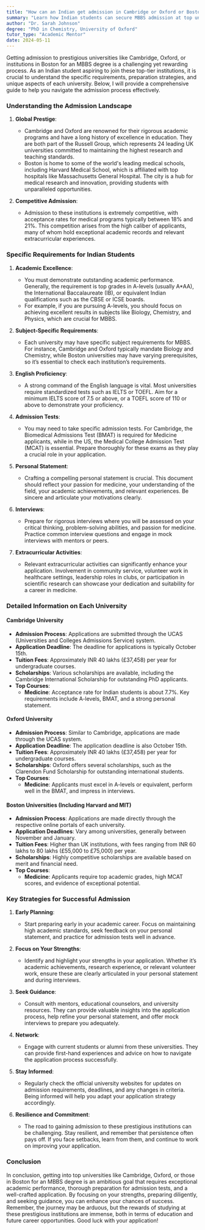 ```yaml
---
title: "How can an Indian get admission in Cambridge or Oxford or Boston for MBBS?"
summary: "Learn how Indian students can secure MBBS admission at top universities like Cambridge, Oxford, or Boston with essential guidance and preparation tips."
author: "Dr. Sarah Johnson"
degree: "PhD in Chemistry, University of Oxford"
tutor_type: "Academic Mentor"
date: 2024-05-11
---
```


Getting admission to prestigious universities like Cambridge, Oxford, or institutions in Boston for an MBBS degree is a challenging yet rewarding process. As an Indian student aspiring to join these top-tier institutions, it is crucial to understand the specific requirements, preparation strategies, and unique aspects of each university. Below, I will provide a comprehensive guide to help you navigate the admission process effectively.

### Understanding the Admission Landscape

1. **Global Prestige**: 
   - Cambridge and Oxford are renowned for their rigorous academic programs and have a long history of excellence in education. They are both part of the Russell Group, which represents 24 leading UK universities committed to maintaining the highest research and teaching standards.
   - Boston is home to some of the world's leading medical schools, including Harvard Medical School, which is affiliated with top hospitals like Massachusetts General Hospital. The city is a hub for medical research and innovation, providing students with unparalleled opportunities.

2. **Competitive Admission**: 
   - Admission to these institutions is extremely competitive, with acceptance rates for medical programs typically between 18% and 21%. This competition arises from the high caliber of applicants, many of whom hold exceptional academic records and relevant extracurricular experiences.

### Specific Requirements for Indian Students

1. **Academic Excellence**: 
   - You must demonstrate outstanding academic performance. Generally, the requirement is top grades in A-levels (usually A*AA), the International Baccalaureate (IB), or equivalent Indian qualifications such as the CBSE or ICSE boards.
   - For example, if you are pursuing A-levels, you should focus on achieving excellent results in subjects like Biology, Chemistry, and Physics, which are crucial for MBBS.

2. **Subject-Specific Requirements**:
   - Each university may have specific subject requirements for MBBS. For instance, Cambridge and Oxford typically mandate Biology and Chemistry, while Boston universities may have varying prerequisites, so it’s essential to check each institution’s requirements.

3. **English Proficiency**:
   - A strong command of the English language is vital. Most universities require standardized tests such as IELTS or TOEFL. Aim for a minimum IELTS score of 7.5 or above, or a TOEFL score of 110 or above to demonstrate your proficiency.

4. **Admission Tests**:
   - You may need to take specific admission tests. For Cambridge, the Biomedical Admissions Test (BMAT) is required for Medicine applicants, while in the US, the Medical College Admission Test (MCAT) is essential. Prepare thoroughly for these exams as they play a crucial role in your application.

5. **Personal Statement**:
   - Crafting a compelling personal statement is crucial. This document should reflect your passion for medicine, your understanding of the field, your academic achievements, and relevant experiences. Be sincere and articulate your motivations clearly.

6. **Interviews**:
   - Prepare for rigorous interviews where you will be assessed on your critical thinking, problem-solving abilities, and passion for medicine. Practice common interview questions and engage in mock interviews with mentors or peers.

7. **Extracurricular Activities**:
   - Relevant extracurricular activities can significantly enhance your application. Involvement in community service, volunteer work in healthcare settings, leadership roles in clubs, or participation in scientific research can showcase your dedication and suitability for a career in medicine.

### Detailed Information on Each University

#### Cambridge University

- **Admission Process**: Applications are submitted through the UCAS (Universities and Colleges Admissions Service) system.
- **Application Deadline**: The deadline for applications is typically October 15th.
- **Tuition Fees**: Approximately INR 40 lakhs (£37,458) per year for undergraduate courses.
- **Scholarships**: Various scholarships are available, including the Cambridge International Scholarship for outstanding PhD applicants.
- **Top Courses**:
  - **Medicine**: Acceptance rate for Indian students is about 7.7%. Key requirements include A-levels, BMAT, and a strong personal statement.
  
#### Oxford University

- **Admission Process**: Similar to Cambridge, applications are made through the UCAS system.
- **Application Deadline**: The application deadline is also October 15th.
- **Tuition Fees**: Approximately INR 40 lakhs (£37,458) per year for undergraduate courses.
- **Scholarships**: Oxford offers several scholarships, such as the Clarendon Fund Scholarship for outstanding international students.
- **Top Courses**:
  - **Medicine**: Applicants must excel in A-levels or equivalent, perform well in the BMAT, and impress in interviews.

#### Boston Universities (Including Harvard and MIT)

- **Admission Process**: Applications are made directly through the respective online portals of each university.
- **Application Deadlines**: Vary among universities, generally between November and January.
- **Tuition Fees**: Higher than UK institutions, with fees ranging from INR 60 lakhs to 80 lakhs (£55,000 to £75,000) per year.
- **Scholarships**: Highly competitive scholarships are available based on merit and financial need.
- **Top Courses**:
  - **Medicine**: Applicants require top academic grades, high MCAT scores, and evidence of exceptional potential.

### Key Strategies for Successful Admission

1. **Early Planning**:
   - Start preparing early in your academic career. Focus on maintaining high academic standards, seek feedback on your personal statement, and practice for admission tests well in advance.

2. **Focus on Your Strengths**:
   - Identify and highlight your strengths in your application. Whether it’s academic achievements, research experience, or relevant volunteer work, ensure these are clearly articulated in your personal statement and during interviews.

3. **Seek Guidance**:
   - Consult with mentors, educational counselors, and university resources. They can provide valuable insights into the application process, help refine your personal statement, and offer mock interviews to prepare you adequately.

4. **Network**:
   - Engage with current students or alumni from these universities. They can provide first-hand experiences and advice on how to navigate the application process successfully.

5. **Stay Informed**:
   - Regularly check the official university websites for updates on admission requirements, deadlines, and any changes in criteria. Being informed will help you adapt your application strategy accordingly.

6. **Resilience and Commitment**:
   - The road to gaining admission to these prestigious institutions can be challenging. Stay resilient, and remember that persistence often pays off. If you face setbacks, learn from them, and continue to work on improving your application.

### Conclusion

In conclusion, getting into top universities like Cambridge, Oxford, or those in Boston for an MBBS degree is an ambitious goal that requires exceptional academic performance, thorough preparation for admission tests, and a well-crafted application. By focusing on your strengths, preparing diligently, and seeking guidance, you can enhance your chances of success. Remember, the journey may be arduous, but the rewards of studying at these prestigious institutions are immense, both in terms of education and future career opportunities. Good luck with your application!
    